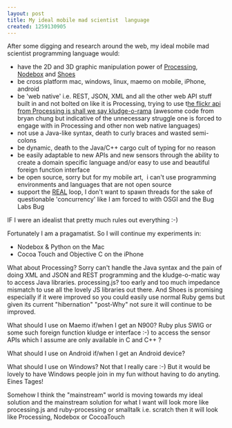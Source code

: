 ```yaml
---
layout: post
title: My ideal mobile mad scientist  language
created: 1259130905
---
```

<p>After some digging and research around the web, my ideal mobile mad scientist programming language would:</p><ul><li>have the 2D and 3D graphic manipulation power of <a href="http://processing.org/">Processing</a>, <a href="http://nodebox.net/code/index.php/Home">Nodebox</a> and <a href="http://github.com/shoes/shoes">Shoes</a></li><li>be cross platform mac, windows, linux, maemo on mobile, iPhone, android</li><li>be 'web native' i.e. REST, JSON, XML and all the other web API stuff built in and not bolted on like it is Processing, trying to use t<a href="http://www.bryanchung.net/?p=189">he flickr api from Processing is shall we say kludge-o-rama</a>&nbsp;(awesome code from bryan chung but indicative of the unnecessary struggle one is forced to engage with in Processing and other non web native languages)</li><li>not use a Java-like syntax, death to curly braces and wasted semi-colons</li><li>be dynamic, death to the Java/C++ cargo cult of typing for no reason&nbsp;</li><li>be easily adaptable to new APIs and new sensors through the ability to create a domain specific language and/or easy to use and beautiful foreign function interface</li><li>be open source, sorry but for my mobile art, &nbsp;i can't use programming environments and languages that are not open source</li><li>support the <a href="http://rolandtanglao.com/archives/2009/10/16/real-read-evaluate-art-loop-n900-closest-thing-real-machine">REAL</a> loop, I don't want to spawn threads for the sake of questionable 'concurrency' like I am forced to with OSGI and the Bug Labs Bug</li></ul><p>IF I were an idealist that pretty much rules out everything :-)</p><p>Fortunately I am a pragamatist. So I will continue my experiments in:</p><ul><li>Nodebox &amp; Python on the Mac</li><li>Cocoa Touch and Objective C on the iPhone</li></ul><p>What about Processing? Sorry can't handle the Java syntax and the pain of doing XML and JSON and REST programming and the kludge-o-matic way to access Java libraries. processing.js? too early and too much impedance mismatch to use all the lovely JS libraries out there. And Shoes is promising especially if it were improved so you could easily use normal Ruby gems but given its current "hibernation" "post-Why" not sure it will continue to be improved.</p><p>What should I use on Maemo if/when I get an N900? Ruby plus SWIG or some such foreign function kludge er interface :-) to access the sensor APIs which I assume are only available in C and C++ ?</p><p>What should I use on Android if/when I get an Android device?</p><p>What should I use on Windows? Not that I really care :-) But it would be lovely to have Windows people join in my fun without having to do anyting. Eines Tages!</p><p>Somehow I think the "mainstream" world is moving towards my ideal solution and the mainstream solution for what I want will look more like processing.js and ruby-processing or smalltalk i.e. scratch then it will look like Processing, Nodebox or CocoaTouch</p>
